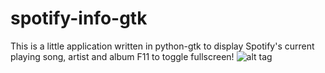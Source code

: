 # spotify-info-gtk
This is a little application written in python-gtk to display Spotify's current playing song, artist and album 
F11 to toggle fullscreen!
![alt tag](http://i.imgur.com/uLHkkU7.png)
